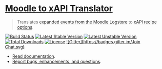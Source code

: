 # [Moodle to xAPI Translator](https://github.com/LearningLocker/Moodle-xAPI-Translator)
> Translates [expanded events from the Moodle Logstore](https://github.com/LearningLocker/Moodle-Log-Expander) to [xAPI recipe options](https://github.com/LearningLocker/xAPI-Recipe-Emitter).

[![Build Status](https://travis-ci.org/LearningLocker/Moodle-xAPI-Translator.svg?branch=master)](https://travis-ci.org/LearningLocker/Moodle-xAPI-Translator)
[![Latest Stable Version](https://poser.pugx.org/learninglocker/moodle-xapi-translator/v/stable.svg)](https://packagist.org/packages/learninglocker/moodle-xapi-translator)
[![Latest Unstable Version](https://poser.pugx.org/learninglocker/moodle-xapi-translator/v/unstable.svg)](https://packagist.org/packages/learninglocker/moodle-xapi-translator)
[![Total Downloads](https://poser.pugx.org/learninglocker/moodle-xapi-translator/downloads.svg)](https://packagist.org/packages/learninglocker/moodle-xapi-translator)
[![License](https://poser.pugx.org/learninglocker/moodle-xapi-translator/license.svg)](http://opensource.org/licenses/GPL-3.0)
[![Gitter](https://badges.gitter.im/Join Chat.svg)](https://gitter.im/LearningLocker/learninglocker?utm_source=badge&utm_medium=badge&utm_campaign=pr-badge&utm_content=badge)


- [Read documentation](/docs).
- [Report bugs, enhancements, and questions](/contributing.md#issue-templates).

